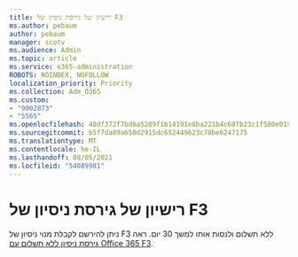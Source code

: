 ```yaml
---
title: רישיון של גירסת ניסיון של F3
ms.author: pebaum
author: pebaum
manager: scotv
ms.audience: Admin
ms.topic: article
ms.service: o365-administration
ROBOTS: NOINDEX, NOFOLLOW
localization_priority: Priority
ms.collection: Adm_O365
ms.custom:
- "9002873"
- "5565"
ms.openlocfilehash: 48df372f7bd6a5289f1b14191e8ba221b4c68fb23c1f500e0191e2ddda3c4114
ms.sourcegitcommit: b5f7da89a650d2915dc652449623c78be6247175
ms.translationtype: MT
ms.contentlocale: he-IL
ms.lasthandoff: 08/05/2021
ms.locfileid: "54089981"
---
```

# <a name="f3-trail-license"></a>רישיון של גירסת ניסיון של F3

ניתן להירשם לקבלת מנוי ניסיון של F3 ללא תשלום ולנסות אותו למשך 30 יום. ראה [גירסת ניסיון ללא תשלום עם Office 365 F3](https://go.microsoft.com/fwlink/p/?LinkID=848845&clcid=0x409&culture=en-us&country=US).
